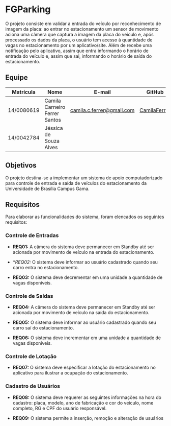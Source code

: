# FGParking

O projeto consiste em validar a entrada do veículo por reconhecimento de imagem da placa: ao entrar no estacionamento um sensor de movimento aciona uma câmera que captura a imagem da placa do veículo e, após processado os dados da placa, o usuário tem acesso à quantidade de vagas no estacionamento por um aplicativo/site. Além de recebe uma notificação pelo aplicativo, assim que entra informando o horário de entrada do veículo e, assim que sai, informando o horário de saída do estacionamento.

## Equipe

| Matrícula | Nome | E-mail | GitHub | Papel |
| --- | --- | --- | --- | --- |
| 14/0080619 | Camila Carneiro Ferrer Santos | camila.c.ferrer@gmail.com | [CamilaFerrer](https://github.com/CamilaFerrer) | Desenvolvedora |
| 14/0042784 | Jéssica de Souza Alves |  |  | Desenvolvedora |


## Objetivos

O projeto destina-se a implementar um sistema de apoio computadorizado para controle de entrada e saída de veículos do estacionamento da Universidade de Brasília Campus Gama.


## Requisitos
Para elaborar as funcionalidades do sistema, foram elencados os seguintes requisitos:

### Controle de Entradas
* **REQ01:** A câmera do sistema deve permanecer em Standby até ser acionada por movimento de veículo na entrada do estacionamento.

* **REQ02:* O sistema deve informar ao usuário cadastrado quando seu carro entra no estacionamento.

* **REQ03:** O sistema deve decrementar em uma unidade a quantidade de vagas disponíveis.


### Controle de Saídas

* **REQ04:** A câmera do sistema deve permanecer em Standby até ser acionada por movimento de veículo na saída do estacionamento.

* **REQ05:** O sistema deve informar ao usuário cadastrado quando seu carro saí do estacionamento.

* **REQ06:** O sistema deve incrementar em uma unidade a quantidade de vagas disponíveis.


### Controle de Lotação
* **REQ07:** O sistema deve especificar a lotação do estacionamento no aplicativo para ilustrar a ocupação do estacionamento.


### Cadastro de Usuários
* **REQ08:** O sistema deve requerer as seguintes informações na hora do cadastro: placa, modelo, ano de fabricação e cor do veículo, nome completo, RG e CPF do usuário responsável.

* **REQ09:** O sistema permite a inserção, remoção e alteração de usuários 
